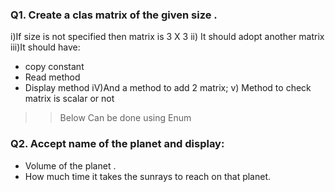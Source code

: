 ### 
### Q1. Create a clas matrix of the given size .
i)If size is not specified then matrix is 3 X 3
ii) It should adopt another matrix
iii)It should have:
- copy constant
- Read method
- Display method
iV)And a method to add 2 matrix;
v) Method to check matrix is scalar or not

>>Below Can be done using Enum
### Q2.  Accept name of the planet and display:
- Volume of the planet .
- How much time it takes the sunrays to reach on that planet.